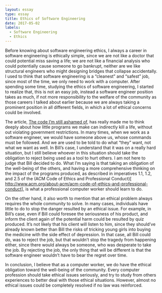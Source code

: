 ```yaml
---
layout: essay
type: essay
title: Ethics of Software Engineering
date: 2017-05-02
labels:
  - Software Engineering
  - Ethics
---
```


Before knowing about software engineering ethics, I always a career in software engineering is ethically simple, since we are not like a doctor that could potential miss saving a life; we are not like a financial analysis who could potentially cause someone to go bankrupt, neither are we like structural engineers who might designing bridges that collapse accidentally. I used to think that software engineering is a “cleanest” and “safest” job, since most of the time, we only need to work with a computer.  After spending some time, studying the ethics of software engineering, I started to realize that, this is not an easy job, instead a software engineer position takes as much, if not more responsibility to the welfare of the community as those careers I talked about earlier because we are always taking a prominent position in all different fields, in which a lot of ethical concerns could be involved. 

 The article, [The code I’m still ashamed of]( https://medium.freecodecamp.com/the-code-im-still-ashamed-of-e4c021dff55e), has really made me to think deeply about how little programs we make can indirectly kill a life, without out violating government restrictions.  In many times, when we work as a software engineer, we would have someone above us, whose commands must be followed. And we are used to be told to do what “they” want, not what we want as well. In Bill’s case, I understand that it was on a really hard situation, but I still believe whoever in this situation should take the obligation to reject being used as a tool to hurt others. I am not here to judge that Bill decided to do. What I’m saying is that taking an obligation of the well-being of the others, and having a more comprehensive thinking on the impact of the programs produced, as described in imperatives 1.1, 1.2, and 2.5 of the (ACM Code of Ethics and Professional Conduct)[ http://www.acm.org/about-acm/acm-code-of-ethics-and-professional-conduct], is what a professional computer worker should learn to do. 
 
On the other hand, it also worth to mention that an ethical problem always requires the whole community to solve. In many cases, individuals have little to do to stop the danger resulted by an ethical issue. For example, in Bill’s case, even if Bill could foresee the seriousness of his product, and inform the client again of the potential harm could be resulted by quiz produced. It’s not likely that his client will listen to him, since they should’ve already known better than Bill the risks of tricking young girls into buying the medicine with the side effect of depression. In that case, all Bill could do, was to reject the job, but that wouldn’t stop the tragedy from happening either, since there would always be someone, who was desperate to take the job. By rejecting the job, the only thing that will be different is that the software engineer wouldn’t have to bear the regret over time.

In conclusion, I believe that as a computer worker, we do have the ethical obligation toward the well-being of the community. Every computer profession should take ethical issues seriously, and try to study from others experiences to better deal with those ethical situations. However, almost no ethical issues could be completely resolved if no law was reinforced. 

